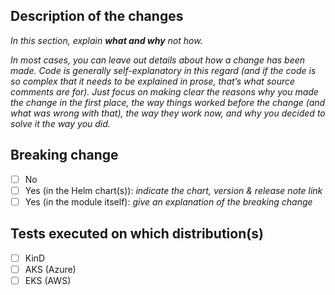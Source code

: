 ## Description of the changes

_In this section, explain **what and why** not how._

_In most cases, you can leave out details about how a change has been made. Code is generally self-explanatory in this regard (and if the code is so complex that it needs to be explained in prose, that’s what source comments are for). Just focus on making clear the reasons why you made the change in the first place, the way things worked before the change (and what was wrong with that), the way they work now, and why you decided to solve it the way you did._

## Breaking change

* [ ] No
* [ ] Yes (in the Helm chart(s)): _indicate the chart, version & release note link_
* [ ] Yes (in the module itself): _give an explanation of the breaking change_

## Tests executed on which distribution(s)

* [ ] KinD
* [ ] AKS (Azure)
* [ ] EKS (AWS)
